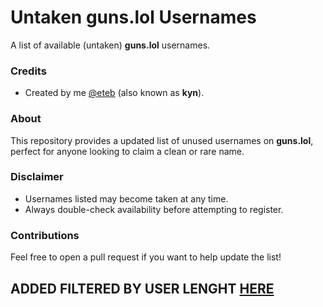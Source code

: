 # Untaken guns.lol Usernames

A list of available (untaken) **guns.lol** usernames.

### Credits
- Created by me [@eteb](https://github.com/eteb) (also known as **kyn**).

### About
This repository provides a updated list of unused usernames on **guns.lol**, perfect for anyone looking to claim a clean or rare name.

### Disclaimer
- Usernames listed may become taken at any time.  
- Always double-check availability before attempting to register.

### Contributions
Feel free to open a pull request if you want to help update the list!

## ADDED FILTERED BY USER LENGHT [HERE](https://github.com/eteb/guns.lol-usernames/tree/main/filtered)

